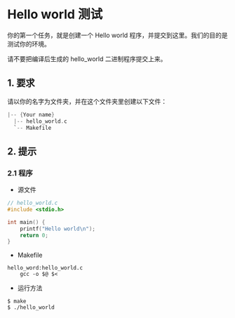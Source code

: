 # Hello world 测试

你的第一个任务，就是创建一个 Hello world 程序，并提交到这里。我们的目的是测试你的环境。

请不要把编译后生成的 hello_world 二进制程序提交上来。

## 1. 要求

请以你的名字为文件夹，并在这个文件夹里创建以下文件：

```c
|-- {Your name}
  |-- hello_world.c
  `-- Makefile
```



## 2. 提示


### 2.1 程序

- 源文件

```c
// hello_world.c
#include <stdio.h>

int main() {
    printf("Hello world\n");
    return 0;
}
```

- Makefile

```
hello_word:hello_world.c
    gcc -o $@ $<
```

- 运行方法

```
$ make
$ ./hello_world
```
